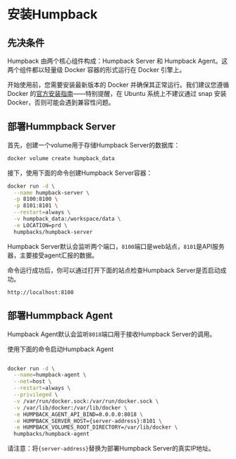 # 安装Humpback

## 先决条件

Humpback 由两个核心组件构成：Humpback Server 和 Humpback Agent。这两个组件都以轻量级 Docker 容器的形式运行在 Docker 引擎上。

开始使用前，您需要安装最新版本的 Docker 并确保其正常运行。我们建议您遵循 Docker 的[官方安装指南](https://docs.docker.com/engine/install/)——特别提醒，在 Ubuntu 系统上不建议通过 snap 安装 Docker，否则可能会遇到兼容性问题。

## 部署Hummpback Server

首先，创建一个volume用于存储Humpback Server的数据库：

```bash
docker volume create humpback_data
```

接下，使用下面的命令创建Humpback Server容器：

```bash
docker run -d \
  --name humpback-server \
  -p 8100:8100 \
  -p 8101:8101 \
  --restart=always \
  -v humpback_data:/workspace/data \
  -e LOCATION=prd \
  humpbacks/humpback-server
```

Humpback Server默认会监听两个端口，`8100`端口是web站点，`8101`是API服务器，主要接受agent汇报的数据。

命令运行成功后，你可以通过打开下面的站点检查Humpback Server是否启动成功。

```
http://localhost:8100
```

## 部署Hummpback Agent

Humpback Agent默认会监听`8018`端口用于接收Humpback Server的调用。

使用下面的命令启动Humpback Agent

```bash

docker run -d \
  --name=humpback-agent \
  --net=host \
  --restart=always \
  --privileged \
  -v /var/run/docker.sock:/var/run/docker.sock \
  -v /var/lib/docker:/var/lib/docker \
  -e HUMPBACK_AGENT_API_BIND=0.0.0.0:8018 \
  -e HUMPBACK_SERVER_HOST={server-address}:8101 \
  -e HUMPBACK_VOLUMES_ROOT_DIRECTORY=/var/lib/docker \
  humpbacks/humpback-agent

```
请注意：将`{server-address}`替换为部署Humpback Server的真实IP地址。
